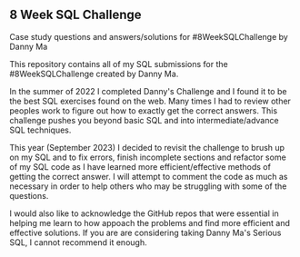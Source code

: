 ## 8 Week SQL Challenge
Case study questions and answers/solutions for #8WeekSQLChallenge by Danny Ma

This repository contains all of my SQL submissions for the #8WeekSQLChallenge created by Danny Ma.

In the summer of 2022 I completed Danny's Challenge and I found it to be the best SQL exercises found on the web. Many times I had to review other peoples work to figure out how to exactly get the correct answers. This challenge pushes you beyond basic SQL and into intermediate/advance SQL techniques.

This year (September 2023) I decided to revisit the challenge to brush up on my SQL and to fix errors, finish incomplete sections and refactor some of my SQL code as I have learned more efficient/effective methods of getting the correct answer. I will attempt to comment the code as much as necessary in order to help others who may be struggling with some of the questions.

I would also like to acknowledge the GitHub repos that were essential in helping me learn to how appoach the problems and find more efficient and effective solutions. If you are are considering taking Danny Ma's Serious SQL, I cannot recommend it enough.
